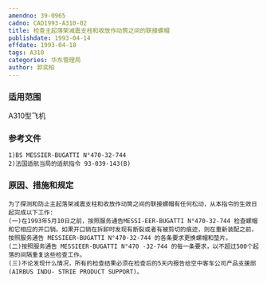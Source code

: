 ```yaml
---
amendno: 39-0965
cadno: CAD1993-A310-02
title: 检查主起落架减震支柱和收放作动筒之间的联接螺帽
publishdate: 1993-04-14
effdate: 1993-04-18
tags: A310
categories: 华东管理局
author: 郭奕柏
---
```


### 适用范围 
A310型飞机

<!--more-->
### 参考文件
    1)BS MESSIER-BUGATTI N°470-32-744 
    2)法国适航当局的适航指令 93-039-143(B) 

### 原因、措施和规定 
    为了探测和防止主起落架减震支柱和收放作动筒之间的联接螺帽有任何松动，从本指令的生效日起完成以下工作: 
    (一)在1993年5月10日之前，按照服务通告MESSI-EER-BUGATTI N°470-32-744 检查螺帽和它相应的开口销。如果开口销在拆卸时发现有断裂或者有被剪切的痕迹，则在重新装配之前，按照服务通告 MESSIEER-BUGATTI N°470-32-744 的各条要求更换螺帽和垫片。 
    (二)按照服务通告 MESSIEER-BUGATTI N°470 -32-744 的每一条要求，以不超过500个起落的间隔重复这些检查工作。 
    (三)不论发现什么情况，所有的检查结果必须在检查后的5天内报告给空中客车公司产品支援部(AIRBUS INDU- STRIE PRODUCT SUPPORT)。
  
